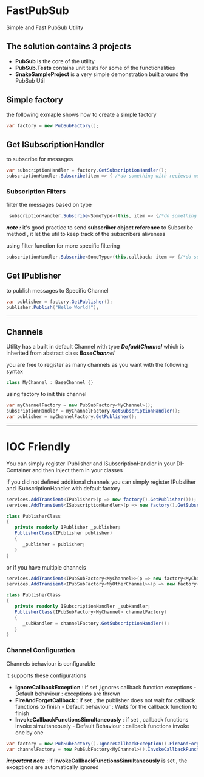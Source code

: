 # FastPubSub
Simple and Fast PubSub Utility 

## The solution contains 3 projects 
* **PubSub** is the core of the utility
* **PubSub.Tests** contains unit tests for some of the functionalities
* **SnakeSampleProject** is a very simple demonstration built around the PubSub Util

## Simple factory
the following exmaple shows how to create a simple factory
```c#
var factory = new PubSubFactory();
```

## Get ISubscriptionHandler 
to subscribe for messages
```c#
var subscriptionHandler = factory.GetSubscriptionHandler();
subscriptionHandler.Subscribe(item => { /*do something with recieved message */ });
```

### Subscription Filters
filter the messages based on type
```c#
 subscriptionHandler.Subscribe<SomeType>(this, item => {/*do something with recieved message */});
```
***note :***
it's good practice to send **subscriber object reference** to Subscribe method , it let the util to keep track of the subscribers aliveness


using filter function for more specific filtering
```c#
subscriptionHandler.Subscribe<SomeType>(this,callback: item => {/*do something with recieved message */},filter: item=>item.Value == 2);
```


## Get IPublisher 
to publish messages to Specific Channel
```c#
var publisher = factory.GetPublisher();
publisher.Publish("Hello World!");
```
***

## Channels 
Utility has a built in default Channel with type ***DefaultChannel*** which is inherited from abstract class ***BaseChannel***

you are free to register as many channels as you want with the following syntax
```c#
class MyChannel : BaseChannel {}
```

using factory to init this channel
```c#
var myChannelFactory = new PubSubFactory<MyChannel>();
subscriptionHandler = myChannelFactory.GetSubscriptionHandler();
var publisher = myChannelFactory.GetPublisher();
```


***

# IOC Friendly
You can simply register IPublisher and ISubscriptionHandler in your DI-Container and then Inject them in your classes

if you did not defined additional channels you can simply register IPubsliher and ISubscriptionHandler with default factory
```c#
services.AddTransient<IPublisher>(p => new factory().GetPublisher()));
services.AddTransient<ISubscriptionHandler>(p => new factory().GetSubscriptionHandler()));
```
```c#
class PublisherClass
{
   private readonly IPublisher _publisher;
   PublisherClass(IPublisher publisher)
   {
      _publisher = publisher;
   }
}
```
or if you have multiple channels 
```c#
services.AddTransient<IPubSubFactory<MyChannel>>(p => new factory<MyChannel>()));
services.AddTransient<IPubSubFactory<MyOtherChannel>>(p => new factory<MyOtherChannel>()));
```
```c#
class PublisherClass
{
   private readonly ISubscriptionHandler _subHandler;
   PublisherClass(IPubSubFactory<MyChannel> channelFactory)
   {
      _subHandler = channelFactory.GetSubscriptionHandler();
   }
}
```

### Channel Configuration
Channels behaviour is configurable

it supports these configurations
* **IgnoreCallbackException** : if set ,ignores callback function exceptions - Default behaviour : exceptions are thrown
* **FireAndForgetCallback** : if set , the publisher does not wait for callback functions to finish - Default behaviour : Waits for the callback function to finish
* **InvokeCallbackFunctionsSimultaneously** : if set ,  callback functions invoke simultaneously - Default Behaviour : callback functions invoke one by one

```c#
var factory = new PubSubFactory().IgnoreCallbackException().FireAndForgetCallback();
var channelFactory = new PubSubFactory<MyChannel>().InvokeCallbackFunctionsSimultaneously();
```

***important note*** :
if **InvokeCallbackFunctionsSimultaneously** is set , the exceptions are automatically ignored

